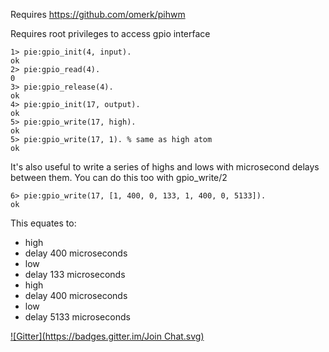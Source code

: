 Requires https://github.com/omerk/pihwm

Requires root privileges to access gpio interface

```
1> pie:gpio_init(4, input).
ok
2> pie:gpio_read(4).
0
3> pie:gpio_release(4).
ok
4> pie:gpio_init(17, output).
ok
5> pie:gpio_write(17, high).
ok
5> pie:gpio_write(17, 1). % same as high atom
ok
```

It's also useful to write a series of highs and lows with microsecond
delays between them. You can do this too with gpio_write/2

```
6> pie:gpio_write(17, [1, 400, 0, 133, 1, 400, 0, 5133]).
ok
```

This equates to:
 * high
 * delay 400 microseconds
 * low
 * delay 133 microseconds
 * high
 * delay 400 microseconds
 * low
 * delay 5133 microseconds

[![Gitter](https://badges.gitter.im/Join Chat.svg)](https://gitter.im/mokele/pie?utm_source=badge&utm_medium=badge&utm_campaign=pr-badge&utm_content=badge)